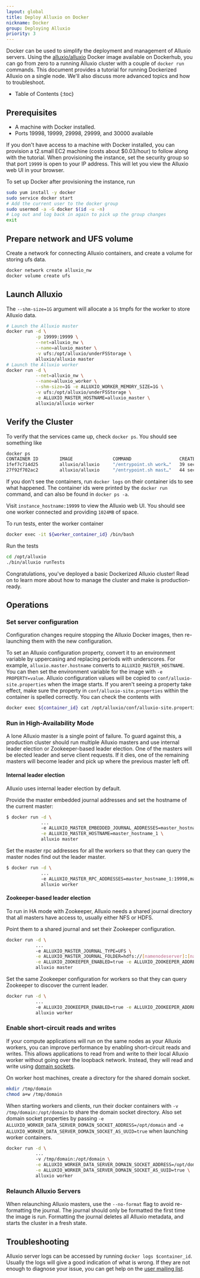 ```yaml
---
layout: global
title: Deploy Alluxio on Docker
nickname: Docker
group: Deploying Alluxio
priority: 3
---
```


Docker can be used to simplify the deployment and management of Alluxio servers.
Using the [alluxio/alluxio](https://hub.docker.com/r/alluxio/alluxio/) Docker
image available on Dockerhub, you can go from
zero to a running Alluxio cluster with a couple of `docker run` commands.
This document provides a tutorial for running Dockerized Alluxio on a single node.
We'll also discuss more advanced topics and how to troubleshoot.

* Table of Contents
{:toc}

## Prerequisites

- A machine with Docker installed.
- Ports 19998, 19999, 29998, 29999, and 30000 available

If you don't have access to a machine with Docker installed, you can
provision a t2.small EC2 machine (costs about $0.03/hour) to follow along with
the tutorial. When provisioning the instance, set the security group so that
port `19999` is open to your IP address. This will let you view the Alluxio web
UI in your browser.

To set up Docker after provisioning the instance, run

```bash
sudo yum install -y docker
sudo service docker start
# Add the current user to the docker group
sudo usermod -a -G docker $(id -u -n)
# Log out and log back in again to pick up the group changes
exit
```

## Prepare network and UFS volume

Create a network for connecting Alluxio containers, and create a volume for storing ufs data.

```bash
docker network create alluxio_nw
docker volume create ufs
```

## Launch Alluxio

The `--shm-size=1G` argument will allocate a `1G` tmpfs for the worker to store Alluxio data.

```bash
# Launch the Alluxio master
docker run -d \
           -p 19999:19999 \
           --net=alluxio_nw \
           --name=alluxio_master \
           -v ufs:/opt/alluxio/underFSStorage \
           alluxio/alluxio master
# Launch the Alluxio worker
docker run -d \
           --net=alluxio_nw \
           --name=alluxio_worker \
           --shm-size=1G -e ALLUXIO_WORKER_MEMORY_SIZE=1G \
           -v ufs:/opt/alluxio/underFSStorage \
           -e ALLUXIO_MASTER_HOSTNAME=alluxio_master \
           alluxio/alluxio worker
```

## Verify the Cluster

To verify that the services came up, check `docker ps`. You should see something like
```bash
docker ps
CONTAINER ID        IMAGE               COMMAND                  CREATED             STATUS              PORTS                      NAMES
1fef7c714d25        alluxio/alluxio     "/entrypoint.sh work…"   39 seconds ago      Up 38 seconds                                  alluxio_worker
27f92f702ac2        alluxio/alluxio     "/entrypoint.sh mast…"   44 seconds ago      Up 43 seconds       0.0.0.0:19999->19999/tcp   alluxio_master
```

If you don't see the containers, run `docker logs` on their container ids to see what happened.
The container ids were printed by the `docker run` command, and can also be found in `docker ps -a`.

Visit `instance_hostname:19999` to view the Alluxio web UI. You should see one worker connected and providing
`1024MB` of space.

To run tests, enter the worker container

```bash
docker exec -it ${worker_container_id} /bin/bash
```

Run the tests

```bash
cd /opt/alluxio
./bin/alluxio runTests
```

Congratulations, you've deployed a basic Dockerized Alluxio cluster! Read on to learn more about how to manage the cluster and make is production-ready.

## Operations

### Set server configuration

Configuration changes require stopping the Alluxio Docker images, then re-launching
them with the new configuration.

To set an Alluxio configuration property, convert it to an environment variable by uppercasing
and replacing periods with underscores. For example, `alluxio.master.hostname` converts to
`ALLUXIO_MASTER_HOSTNAME`. You can then set the environment variable for the image with
`-e PROPERTY=value`. Alluxio configuration values will be copied to `conf/alluxio-site.properties`
when the image starts. If you aren't seeing a property take effect, make sure the property in
`conf/alluxio-site.properties` within the container is spelled correctly. You can check the
contents with

```bash
docker exec ${container_id} cat /opt/alluxio/conf/alluxio-site.properties
```

### Run in High-Availability Mode

A lone Alluxio master is a single point of failure. To guard against this, a production
cluster should run multiple Alluxio masters and use internal leader election or Zookeeper-based leader election.
One of the masters will be elected leader and serve client requests.
If it dies, one of the remaining masters will become leader and pick up where the previous master left off.

#### Internal leader election

Alluxio uses internal leader election by default.

Provide the master embedded journal addresses and set the hostname of the current master:

```bash
$ docker run -d \
             ...
             -e ALLUXIO_MASTER_EMBEDDED_JOURNAL_ADDRESSES=master_hostname_1:19200,master_hostname_2:19200,master_hostname_3:19200 \
             -e ALLUXIO_MASTER_HOSTNAME=master_hostname_1 \
             alluxio master
```

Set the master rpc addresses for all the workers so that they can query the master nodes find out the leader master.

```bash
$ docker run -d \
             ...
             -e ALLUXIO_MASTER_RPC_ADDRESSES=master_hostname_1:19998,master_hostname_2:19998,master_hostname_3:19998 \
             alluxio worker
```

#### Zookeeper-based leader election

To run in HA mode with Zookeeper, Alluxio needs a shared journal directory
that all masters have access to, usually either NFS or HDFS.

Point them to a shared journal and set their Zookeeper configuration.

```bash
docker run -d \
           ...
           -e ALLUXIO_MASTER_JOURNAL_TYPE=UFS \
           -e ALLUXIO_MASTER_JOURNAL_FOLDER=hdfs://[namenodeserver]:[namenodeport]/alluxio_journal \
           -e ALLUXIO_ZOOKEEPER_ENABLED=true -e ALLUXIO_ZOOKEEPER_ADDRESS=zkhost1:2181,zkhost2:2181,zkhost3:2181 \
           alluxio master
```

Set the same Zookeeper configuration for workers so that they can query Zookeeper
to discover the current leader.

```bash
docker run -d \
           ...
           -e ALLUXIO_ZOOKEEPER_ENABLED=true -e ALLUXIO_ZOOKEEPER_ADDRESS=zkhost1:2181,zkhost2:2181,zkhost3:2181 \
           alluxio worker
```

### Enable short-circuit reads and writes

If your compute applications will run on the same nodes as your Alluxio workers,
you can improve performance by enabling short-circuit reads
and writes. This allows applications to read from and write to their
local Alluxio worker without going over the loopback network. Instead, they will
read and write using [domain sockets](https://en.wikipedia.org/wiki/Unix_domain_socket).

On worker host machines, create a directory for the shared domain socket.

```bash
mkdir /tmp/domain
chmod a+w /tmp/domain
```

When starting workers and clients, run their docker containers with `-v /tmp/domain:/opt/domain`
to share the domain socket directory. Also set domain socket properties by passing
`-e ALLUXIO_WORKER_DATA_SERVER_DOMAIN_SOCKET_ADDRESS=/opt/domain` and
`-e ALLUXIO_WORKER_DATA_SERVER_DOMAIN_SOCKET_AS_UUID=true` when launching worker containers.

```bash
docker run -d \
           ...
           -v /tmp/domain:/opt/domain \
           -e ALLUXIO_WORKER_DATA_SERVER_DOMAIN_SOCKET_ADDRESS=/opt/domain \
           -e ALLUXIO_WORKER_DATA_SERVER_DOMAIN_SOCKET_AS_UUID=true \
           alluxio worker
```

### Relaunch Alluxio Servers

When relaunching Alluxio masters, use the `--no-format` flag to avoid re-formatting
the journal. The journal should only be formatted the first time the image is run.
Formatting the journal deletes all Alluxio metadata, and starts the cluster in
a fresh state.

## Troubleshooting

Alluxio server logs can be accessed by running `docker logs $container_id`.
Usually the logs will give a good indication of what is wrong. If they are not enough to diagnose
your issue, you can get help on the
[user mailing list](https://groups.google.com/forum/#!forum/alluxio-users).
